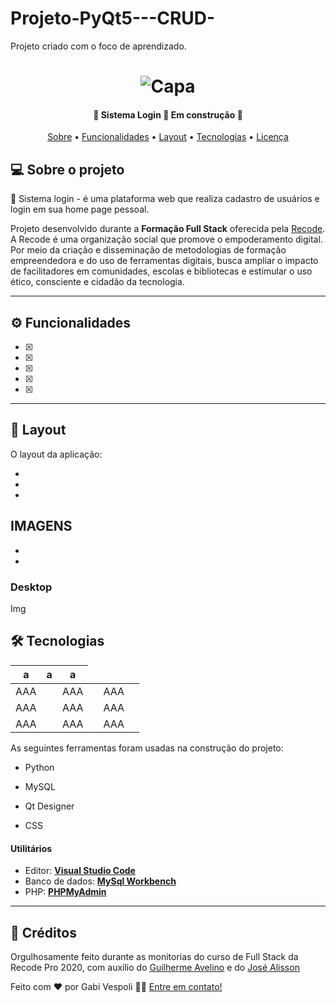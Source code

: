 # Projeto-PyQt5---CRUD-
Projeto criado com o foco de aprendizado.

</p>
<h1 align="center">
    <img alt="Capa" title="#Sistema-login-index" src="./images/index_web.png" />
</h1>

<h4 align="center"> 
	🚧  Sistema Login 🚀 Em construção  🚧
</h4>

<p align="center">
 <a href="#-sobre-o-projeto">Sobre</a> •
 <a href="#-funcionalidades">Funcionalidades</a> •
 <a href="#-layout">Layout</a> • 
 <a href="#-tecnologias">Tecnologias</a> • 
 <a href="#user-content--licença">Licença</a>
</p>

## 💻 Sobre o projeto

🚀 Sistema login - é uma plataforma web que realiza cadastro de usuários e login em sua home page pessoal.

Projeto desenvolvido durante a **Formação Full Stack** oferecida pela [Recode](https://recode.org.br/).
A Recode é uma organização social que promove o empoderamento digital. Por meio da criação e disseminação de metodologias de formação empreendedora e do uso de ferramentas digitais, busca ampliar o impacto de facilitadores em comunidades, escolas e bibliotecas e estimular o uso ético, consciente e cidadão da tecnologia.

---

## ⚙️ Funcionalidades

- [x]

- [x]

- [x]

- [x]

- [x]

---

## 🎨 Layout

O layout da aplicação:

-
-
-
IMAGENS
-
-
-

### Desktop

Img

## 🛠 Tecnologias


<table>
    <thead>
        <th>a</th>
        <th>a</th>
        <th>a</th>
    </thead>
    <tbody>
        <tr>
            <td>AAA<td>
            <td>AAA<td>
            <td>AAA<td>
        <tr>
        <tr>
            <td>AAA<td>
            <td>AAA<td>
            <td>AAA<td>
        <tr>
        <tr>
            <td>AAA<td>
            <td>AAA<td>
            <td>AAA<td>
        <tr>
    </tbody>
    
</table>

As seguintes ferramentas foram usadas na construção do projeto:

- Python

- MySQL

- Qt Designer

- CSS

#### **Utilitários**

- Editor: **[Visual Studio Code](https://code.visualstudio.com/)**
- Banco de dados: **[MySql Workbench](https://www.mysql.com/products/workbench/)**
- PHP: **[PHPMyAdmin](https://www.phpmyadmin.net/)**

---

## 📝 Créditos

Orgulhosamente feito durante as monitorias do curso de Full Stack da Recode Pro 2020, com auxílio do [Guilherme Avelino](https://github.com/Guilherme1612) e do [José Alisson](https://github.com/joseAllisson)

Feito com ❤️ por Gabi Vespoli 
👋🏽 [Entre em contato!](https://www.linkedin.com/in/gabihvespoli/)
